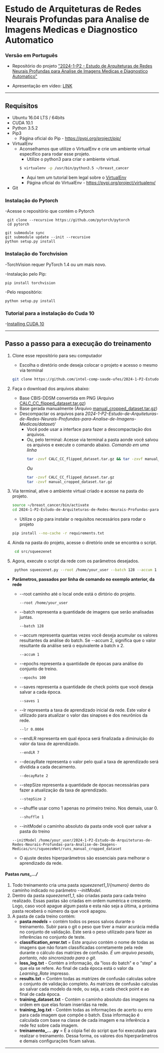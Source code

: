 # Estudo de Arquiteturas de Redes Neurais Profundas para Analise de Imagens Medicas e Diagnostico Automatico

### Versão em Português
- Repositório do projeto ["2024-1-P2 - Estudo de Arquiteturas de Redes Neurais Profundas para Analise de Imagens Medicas e Diagnostico Automatico"](https://drive.google.com/file/d/10yIXg7GH2XABrs6cwZfJDO0pQTa2-Kbm/view?usp=drive_link)

- Apresentação em vídeo: [LINK](https://drive.google.com/file/d/10A8rz5IFUdhD-woZPK5V0P270wzgSB7I/view?usp=drive_link)

---

## Requisitos
- Ubuntu 16.04 LTS / 64bits 
- CUDA 10.1
- Python 3.5.2 
- Pip3
  - Página oficial do Pip - https://pypi.org/project/pip/
- VirtualEnv
  - Aconselhamos que utilize o VirtualEnv e crie um ambiente virtual específico para rodar esse projeto.
    - Utilize o python3 para criar o ambiente virtual. 
    ```bash
    $ virtualenv -p /usr/bin/python3.5 ~/breast_cancer 
    ```
    - Aqui tem um tutorial bem legal sobre o [VirtualEnv](https://gist.github.com/Geoyi/d9fab4f609e9f75941946be45000632b)
    - Página oficial do VirtualEnv - https://pypi.org/project/virtualenv/
- Git

### Instalação do Pytorch

-Acesse o repositório que contém o Pytorch

```
 git clone --recursive https://github.com/pytorch/pytorch
 cd pytorch
```  

```
git submodule sync
git submodule update --init --recursive
python setup.py install
```

### Instalação do Torchvision

-TorchVision requer PyTorch 1.4 ou um mais novo.


-Instalação pelo Pip:
  
```
pip install torchvision
```
-Pelo respositório:
  
```
python setup.py install
```

### Tutorial para a instalação do Cuda 10

-[Installing CUDA 10](https://github.com/LCAD-UFES/carmen_lcad/wiki/Installing-CUDA-10)

---

## Passo a passo para a execução do treinamento 

1. Clone esse repositório para seu computador
   - Escolha o diretório onde deseja colocar o projeto e acesso o mesmo via terminal
   ```bash
   git clone https://github.com/intel-comp-saude-ufes/2024-1-P2-Estudo-de-Arquiteturas-de-Redes-Neurais-Profundas-para-Analise-de-Imagens-Medicas
   ```

2. Faça o download dos arquivos abaixo:
   - Base CBIS-DDSM convertida em PNG (Arquivo [CALC_CC_flipped_dataset.tar.gz](https://drive.google.com/open?id=1Q3WGOcVmnrY21_Pf7RckzSZSfr3nqsPh))
   - Base gerada manualmente (Arquivo [manual_cropped_dataset.tar.gz](https://drive.google.com/open?id=1X6eZ8hrxsR7oPwYK5iiHx_21aPIRQv77))
   - Descompactar os arquivos para *2024-1-P2-Estudo-de-Arquiteturas-de-Redes-Neurais-Profundas-para-Analise-de-Imagens-Medicas/dataset/*
     - Você pode usar a interface para fazer a descompactação dos arquivos. 
     - Ou, pelo terminal:
       Acesse via terminal a pasta aonde você salvou os arquivos e execute o comando abaixo.
       *Comando em uma linha*
       ```bash
       tar -zxvf CALC_CC_flipped_dataset.tar.gz && tar -zxvf manual_cropped_dataset.tar.gz
       ```
       *Ou*
       ```bash
       tar -zxvf CALC_CC_flipped_dataset.tar.gz 
       tar -zxvf manual_cropped_dataset.tar.gz
       ```

3. Via terminal, ative o ambiente virtual criado e acesse na pasta do projeto.
   ```bash
   source ~/breast_cancer/bin/activate
   cd 2024-1-P2-Estudo-de-Arquiteturas-de-Redes-Neurais-Profundas-para-Analise-de-Imagens-Medicas
   ```
   - Utilize o pip para instalar o requisitos necessários para rodar o projeto
   ```bash
   pip install --no-cache -r requirements.txt
   ```
4. Ainda na pasta do projeto, acesse o diretório onde se encontra o script.
   ```bash
    cd src/squeezenet
   ```
5. Agora, execute o script da rede com os parâmetros desejados. 
   ```bash
    python squeezenet.py --root /home/your_user --batch 128 --accum 1 --epochs 100 --saves 1 --lr 0.0004 --endLR 7 --decayRate 2 --stepSize 5 --shuffle 1 --initModel /home/your_user/2024-1-P2-Estudo-de-Arquiteturas-de-Redes-Neurais-Profundas-para-Analise-de-Imagens-Medicas/src/squeezeNet/runs_manual_cropped_dataset
   ``` 
- **Parâmetros, passados por linha de comando no exemplo anterior, da rede**
  - --root caminho até o local onde está o dirtório do projeto.
    ```
    --root /home/your_user
    ```
  - --batch representa a quantidade de imagens que serão analisadas juntas. 
    ```
    --batch 128
    ``` 
  - --accum representa quantas vezes você deseja acumular os valores resultantes da análise do batch. Se --accum 2, significa que o valor resultante da análise será o equivalente a batch x 2.  
    ```
    --accum 1
    ``` 

  - --epochs representa a quantidade de épocas para análise do conjunto de treino. 
    ```
    --epochs 100
    ```

  - --saves representa a quantidade de check points que você deseja salvar a cada época. 
    ```
    --saves 1
    ```

  - --lr representa a taxa de aprendizado inicial da rede. Este valor é utilizado para atualizar o valor das sinapses e dos neurônios da rede.
    ```
    --lr 0.0004
    ```

  - --endLR representa em qual época será finalizada a diminuição do valor da taxa de aprendizado.
    ```
    --endLR 7
    ```

  - --decayRate representa o valor pelo qual a taxa de aprendizado será dividida a cada decaimento. 
    ```
    --decayRate 2
    ```

  - --stepSize representa a quantidade de épocas necessárias para fazer a atualização da taxa de aprendizado.
    ```
    --stepSize 2
    ```
  - --shuffle usar como 1 apenas no primeiro treino. Nos demais, usar 0.
    ```
    --shuffle 1
    ```
   - --initModel  o caminho absoluto da pasta onde você quer salvar a pasta do treino
    ```
    --initModel /home/your_user/2024-1-P2-Estudo-de-Arquiteturas-de-Redes-Neurais-Profundas-para-Analise-de-Imagens-Medicas/src/squeezeNet/runs_manual_cropped_dataset
    ```
  
  - O ajuste destes hiperparâmetros são essenciais para melhorar o aprendizado da rede.


#### Pastas *runs_.../*
1. Todo treinamento cria uma pasta *squeezenet1_1/{numero}* dentro do caminho indicado no parâmetro *--initModel*.
2. Dentro da pasta *squeezenet1_1*, são criadas pasta para cada treino realizado. Essas pastas são criadas em ordem numérica e crescente. Logo, caso você apague algum pasta e esta não seja a última, a próxima pasta receberá o número da que você apagou.
3. A pasta de cada treino contém:
   - **pasta *models*** = contém todos os pesos salvos durante o treinamento. Subir para o git o peso que tiver a maior acurácia média no conjunto de validação. Este será o peso utilizado para fazer as inferências no conjunto de teste.
   - **classification_error.txt** = Este arquivo contém o nome de todas as imagens que não foram classificadas corretamente pela rede durante o cálculo das matrizes de confusão. *É um arquivo pesado, portanto, não sincronizado para o git.*
   - **loss_log.txt** - Contém a informação, da "loss do batch" e o "step" a que ela se refere. Ao final de cada época está o valor da *Learning_Rate* impresso.
   - **results.txt** = Contém todas as matrizes de confusão calculas sobre o conjunto de validação completo. As matrizes de confusão calculas ao salvar cada modelo da rede, ou seja, a cada check point e ao final de cada época. 
   - **training_dataset.txt** - Contém o caminho absoluto das imagens na ordem em que elas foram inseridas na rede. 
   - **training_log.txt** - Contém todas as informações de acerto ou erro para cada imagem que compõe o batch. Essa informação é calculada com base na classe de cada imagem e na inferência a rede fez sobre cada imagem.
   - **treinamento_... .py** = É a cópia fiel do script que foi executado para realizar o treinamento. Dessa forma, os valores dos hiperparâmetros e demais configurações ficam salvas.
   

---

